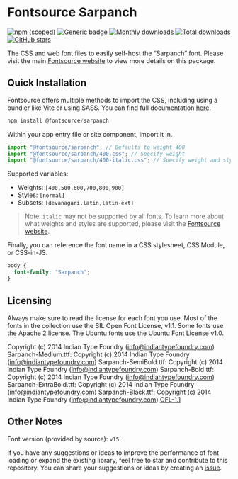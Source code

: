 # Fontsource Sarpanch

[![npm (scoped)](https://img.shields.io/npm/v/@fontsource/sarpanch?color=brightgreen)](https://www.npmjs.com/package/@fontsource/sarpanch) [![Generic badge](https://img.shields.io/badge/fontsource-passing-brightgreen)](https://github.com/fontsource/fontsource) [![Monthly downloads](https://badgen.net/npm/dm/@fontsource/sarpanch)](https://github.com/fontsource/fontsource) [![Total downloads](https://badgen.net/npm/dt/@fontsource/sarpanch)](https://github.com/fontsource/fontsource) [![GitHub stars](https://img.shields.io/github/stars/fontsource/fontsource.svg?style=social&label=Star)](https://github.com/fontsource/fontsource/stargazers)

The CSS and web font files to easily self-host the “Sarpanch” font. Please visit the main [Fontsource website](https://fontsource.org/fonts/sarpanch) to view more details on this package.

## Quick Installation

Fontsource offers multiple methods to import the CSS, including using a bundler like Vite or using SASS. You can find full documentation [here](https://fontsource.org/docs/getting-started/introduction).

```javascript
npm install @fontsource/sarpanch
```

Within your app entry file or site component, import it in.

```javascript
import "@fontsource/sarpanch"; // Defaults to weight 400
import "@fontsource/sarpanch/400.css"; // Specify weight
import "@fontsource/sarpanch/400-italic.css"; // Specify weight and style
```

Supported variables:
- Weights: `[400,500,600,700,800,900]`
- Styles: `[normal]`
- Subsets: `[devanagari,latin,latin-ext]`

> Note: `italic` may not be supported by all fonts. To learn more about what weights and styles are supported, please visit the [Fontsource website](https://fontsource.org/fonts/sarpanch).

Finally, you can reference the font name in a CSS stylesheet, CSS Module, or CSS-in-JS.

```css
body {
  font-family: "Sarpanch";
}
```

## Licensing
Always make sure to read the license for each font you use. Most of the fonts in the collection use the SIL Open Font License, v1.1. Some fonts use the Apache 2 license. The Ubuntu fonts use the Ubuntu Font License v1.0.

Copyright (c) 2014 Indian Type Foundry (info@indiantypefoundry.com) Sarpanch-Medium.ttf: Copyright (c) 2014 Indian Type Foundry (info@indiantypefoundry.com) Sarpanch-SemiBold.ttf: Copyright (c) 2014 Indian Type Foundry (info@indiantypefoundry.com) Sarpanch-Bold.ttf: Copyright (c) 2014 Indian Type Foundry (info@indiantypefoundry.com) Sarpanch-ExtraBold.ttf: Copyright (c) 2014 Indian Type Foundry (info@indiantypefoundry.com) Sarpanch-Black.ttf: Copyright (c) 2014 Indian Type Foundry (info@indiantypefoundry.com)
[OFL-1.1](https://openfontlicense.org)

## Other Notes
Font version (provided by source): `v15`.

If you have any suggestions or ideas to improve the performance of font loading or expand the existing library, feel free to star and contribute to this repository. You can share your suggestions or ideas by creating an [issue](https://github.com/fontsource/fontsource/issues).